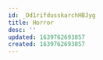 ```yaml
---
id: _Od1rifdusskarchHBJyg
title: Horror
desc: ''
updated: 1639762693857
created: 1639762693857
---
```


